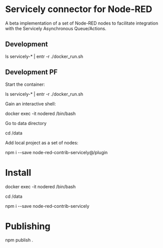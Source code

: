 # Servicely connector for Node-RED

A beta implementation of a set of Node-RED nodes to facilitate integration with the Servicely Asynchronous
Queue/Actions.
 
## Development

ls servicely-* | entr -r ./docker_run.sh

## Development PF

Start the container:

ls servicely-* | entr -r ./docker_run.sh

Gain an interactive shell:

docker exec -it nodered /bin/bash

Go to data directory

cd /data

Add local project as a set of nodes:

npm i --save node-red-contrib-servicely@/plugin

# Install

docker exec -it nodered /bin/bash

cd /data

npm i --save node-red-contrib-servicely

# Publishing

npm publish . 
